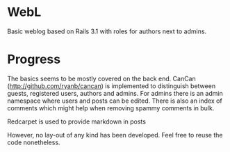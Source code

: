 WebL
====

Basic weblog based on Rails 3.1 with roles for authors next to admins. 

Progress
========
The basics seems to be mostly covered on the back end. CanCan (http://github.com/ryanb/cancan) is implemented to distinguish between guests, registered users, authors and admins. For admins there is an admin namespace where users and posts can be edited. There is also an index of comments which might help when removing spammy comments in bulk. 

Redcarpet is used to provide markdown in posts

However, no lay-out of any kind has been developed. Feel free to reuse the code nonetheless.
